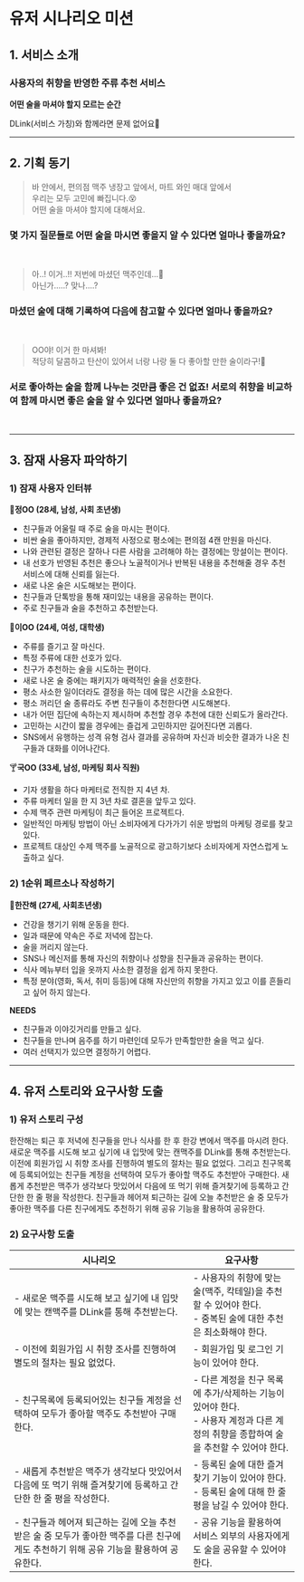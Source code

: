 # 유저 시나리오 미션

## 1. 서비스 소개

### 사용자의 취향을 반영한 주류 추천 서비스

**어떤 술을 마셔야 할지 모르는 순간**

DLink(서비스 가칭)와 함께라면 문제 없어요🤟

---

## 2. 기획 동기

>바 안에서, 편의점 맥주 냉장고 앞에서, 마트 와인 매대 앞에서   
우리는 모두 고민에 빠집니다.😵  
어떤 술을 마셔야 할지에 대해서요.
### 몇 가지 질문들로 어떤 술을 마시면 좋을지 알 수 있다면 얼마나 좋을까요?  

<br>

>아..! 이거..!! 저번에 마셨던 맥주인데...🤔  
아닌가.....? 맞나....?
### 마셨던 술에 대해 기록하여 다음에 참고할 수 있다면 얼마나 좋을까요?  

<br>

>OO야! 이거 한 마셔봐!   
적당히 달콤하고 탄산이 있어서 너랑 나랑 둘 다 좋아할 만한 술이라구!🍹
### 서로 좋아하는 술을 함께 나누는 것만큼 좋은 건 없죠! 서로의 취향을 비교하여 함께 마시면 좋은 술을 알 수 있다면 얼마나 좋을까요?  

<br>

---

## 3. 잠재 사용자 파악하기

### 1) 잠재 사용자 인터뷰

🥃**정OO (28세, 남성, 사회 초년생)**

- 친구들과 어울릴 때 주로 술을 마시는 편이다.
- 비싼 술을 좋아하지만, 경제적 사정으로 평소에는 편의점 4캔 만원을 마신다.
- 나와 관련된 결정은 잘하나 다른 사람을 고려해야 하는 결정에는 망설이는 편이다.
- 내 선호가 반영된 추천은 좋으나 노골적이거나 반복된 내용을 추천해줄 경우 추천 서비스에 대해 신뢰를 잃는다.
- 새로 나온 술은 시도해보는 편이다.
- 친구들과 단톡방을 통해 재미있는 내용을 공유하는 편이다.
- 주로 친구들과 술을 추천하고 추천받는다.

🍻**이OO (24세, 여성, 대학생)**

- 주류를 즐기고 잘 마신다.
- 특정 주류에 대한 선호가 있다.
- 친구가 추천하는 술을 시도하는 편이다.
- 새로 나온 술 중에는 패키지가 매력적인 술을 선호한다.
- 평소 사소한 일이더라도 결정을 하는 데에 많은 시간을 소요한다.
- 평소 꺼리던 술 종류라도 주변 친구들이 추천한다면 시도해본다.
- 내가 어떤 집단에 속하는지 제시하며 추천할 경우 추천에 대한 신뢰도가 올라간다.
- 고민하는 시간이 짧을 경우에는 즐겁게 고민하지만 길어진다면 괴롭다.
- SNS에서 유행하는 성격 유형 검사 결과를 공유하며 자신과 비슷한 결과가 나온 친구들과 대화를 이어나간다.

🍸**국OO (33세, 남성, 마케팅 회사 직원)**

- 기자 생활을 하다 마케터로 전직한 지 4년 차.
- 주류 마케터 일을 한 지 3년 차로 결혼을 앞두고 있다.
- 수제 맥주 관련 마케팅이 최근 들어온 프로젝트다.
- 일반적인 마케팅 방법이 아닌 소비자에게 다가가기 쉬운 방법의 마케팅 경로를 찾고 있다.
- 프로젝트 대상인 수제 맥주를 노골적으로 광고하기보다 소비자에게 자연스럽게 노출하고 싶다.

### 2) 1순위 페르소나 작성하기

🥂**한잔해 (27세, 사회초년생)**

- 건강을 챙기기 위해 운동을 한다.
- 일과 때문에 약속은 주로 저녁에 잡는다.
- 술을 꺼리지 않는다.
- SNS나 메신저를 통해 자신의 취향이나 성향을 친구들과 공유하는 편이다.
- 식사 메뉴부터 입을 옷까지 사소한 결정을 쉽게 하지 못한다.
- 특정 분야(영화, 독서, 취미 등등)에 대해 자신만의 취향을 가지고 있고 이를 흔들리고 싶어 하지 않는다.

**NEEDS**

- 친구들과 이야깃거리를 만들고 싶다.
- 친구들을 만나며 음주를 하기 마련인데 모두가 만족할만한 술을 먹고 싶다.
- 여러 선택지가 있으면 결정하기 어렵다.

---

## 4. 유저 스토리와 요구사항 도출

### 1) 유저 스토리 구성
한잔해는 퇴근 후 저녁에 친구들을 만나 식사를 한 후 한강 변에서 맥주를 마시려 한다. 새로운 맥주를 시도해 보고 싶기에 내 입맛에 맞는 캔맥주를 DLink를 통해 추천받는다. 이전에 회원가입 시 취향 조사를 진행하여 별도의 절차는 필요 없었다. 그리고 친구목록에 등록되어있는 친구들 계정을 선택하여 모두가 좋아할 맥주도 추천받아 구매한다. 새롭게 추천받은 맥주가 생각보다 맛있어서 다음에 또 먹기 위해 즐겨찾기에 등록하고 간단한 한 줄 평을 작성한다. 친구들과 헤어져 퇴근하는 길에 오늘 추천받은 술 중 모두가 좋아한 맥주를 다른 친구에게도 추천하기 위해 공유 기능을 활용하여 공유한다.

### 2) 요구사항 도출
| 시나리오 | 요구사항 |
| ------ | ------ |
| - 새로운 맥주를 시도해 보고 싶기에 내 입맛에 맞는 캔맥주를 DLink를 통해 추천받는다. |  - 사용자의 취향에 맞는 술(맥주, 칵테일)을 추천할 수 있어야 한다.<br> - 중복된 술에 대한 추천은 최소화해야 한다. |
| - 이전에 회원가입 시 취향 조사를 진행하여 별도의 절차는 필요 없었다. | - 회원가입 및 로그인 기능이 있어야 한다. |
| - 친구목록에 등록되어있는 친구들 계정을 선택하여 모두가 좋아할 맥주도 추천받아 구매한다. | - 다른 계정을 친구 목록에 추가/삭제하는 기능이 있어야 한다.<br> - 사용자 계정과 다른 계정의 취향을 종합하여 술을 추천할 수 있어야 한다. |
| - 새롭게 추천받은 맥주가 생각보다 맛있어서 다음에 또 먹기 위해 즐겨찾기에 등록하고 간단한 한 줄 평을 작성한다. | - 등록된 술에 대한 즐겨찾기 기능이 있어야 한다.<br> - 등록된 술에 대해 한 줄 평을 남길 수 있어야 한다.|
| - 친구들과 헤어져 퇴근하는 길에 오늘 추천받은 술 중 모두가 좋아한 맥주를 다른 친구에게도 추천하기 위해 공유 기능을 활용하여 공유한다. | - 공유 기능을 활용하여 서비스 외부의 사용자에게도 술을 공유할 수 있어야 한다.|
